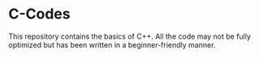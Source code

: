 # C-Codes
This repository contains the basics of C++. All the code may not be fully optimized but has been written in a beginner-friendly manner.
